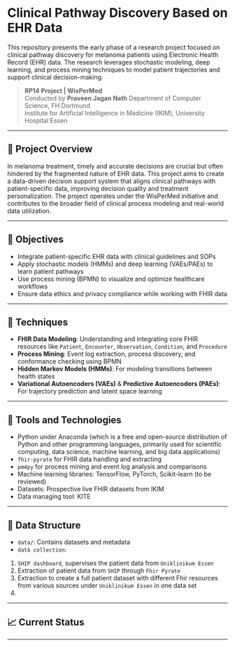 # Clinical Pathway Discovery Based on EHR Data

This repository presents the early phase of a research project focused on clinical pathway discovery for melanoma patients using Electronic Health Record (EHR) data. The research leverages stochastic modeling, deep learning, and process mining techniques to model patient trajectories and support clinical decision-making.

> **RP14 Project | WisPerMed**  
> Conducted by **Praveen Jagan Nath** 
> Department of Computer Science, FH Dortmund  
> Institute for Artificial Intelligence in Medicine (IKIM), University Hospital Essen

---

## 🎯 Project Overview

In melanoma treatment, timely and accurate decisions are crucial but often hindered by the fragmented nature of EHR data. This project aims to create a data-driven decision support system that aligns clinical pathways with patient-specific data, improving decision quality and treatment personalization. The project operates under the WisPerMed initiative and contributes to the broader field of clinical process modeling and real-world data utilization.

---

## 📌 Objectives

- Integrate patient-specific EHR data with clinical guidelines and SOPs
- Apply stochastic models (HMMs) and deep learning (VAEs/PAEs) to learn patient pathways
- Use process mining (BPMN) to visualize and optimize healthcare workflows
- Ensure data ethics and privacy compliance while working with FHIR data

---

## 🧠 Techniques

- **FHIR Data Modeling**: Understanding and integrating core FHIR resources like `Patient`, `Encounter`, `Observation`, `Condition`, and `Procedure`
- **Process Mining**: Event log extraction, process discovery, and conformance checking using BPMN
- **Hidden Markov Models (HMMs)**: For modeling transitions between health states
- **Variational Autoencoders (VAEs)** & **Predictive Autoencoders (PAEs)**: For trajectory prediction and latent space learning

---

## 🧪 Tools and Technologies

- Python under Anaconda (which is a free and open-source distribution of Python and other programming languages, primarily used for scientific computing, data science, machine learning, and big data applications)
- `fhir-pyrate` for FHIR data handling and extracting
- `pm4py` for process mining and event log analysis and comparisons
- Machine learning libraries: TensorFlow, PyTorch, Scikit-learn (to be reviewed)
- Datasets: Prospective live FHIR datasets from IKIM
- Data managing tool: KITE

---

## 📂 Data Structure

- `data/`: Contains datasets and metadata
- `datà collection`:
1. `SHIP dashboard`, supervises the patient data from `Uniklinikum Essen`
2. Extraction of patient data from `SHIP` through `Fhir Pyrate`
3. Extraction to create a full patient dataset with different Fhir resources from various sources under `Uniklinikum Essen` in one data set
4.  
  
---

## 📈 Current Status



---



